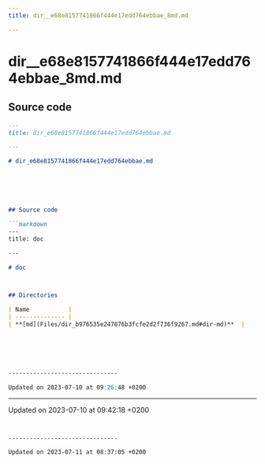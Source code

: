```yaml
---
title: dir__e68e8157741866f444e17edd764ebbae_8md.md

---
```


# dir__e68e8157741866f444e17edd764ebbae_8md.md






## Source code

```markdown
---
title: dir_e68e8157741866f444e17edd764ebbae.md

---

# dir_e68e8157741866f444e17edd764ebbae.md






## Source code

```markdown
---
title: doc

---

# doc



## Directories

| Name           |
| -------------- |
| **[md](Files/dir_b976535e247876b3fcfe2d2f736f9267.md#dir-md)**  |






-------------------------------

Updated on 2023-07-10 at 09:26:48 +0200
```


-------------------------------

Updated on 2023-07-10 at 09:42:18 +0200
```


-------------------------------

Updated on 2023-07-11 at 08:37:05 +0200
